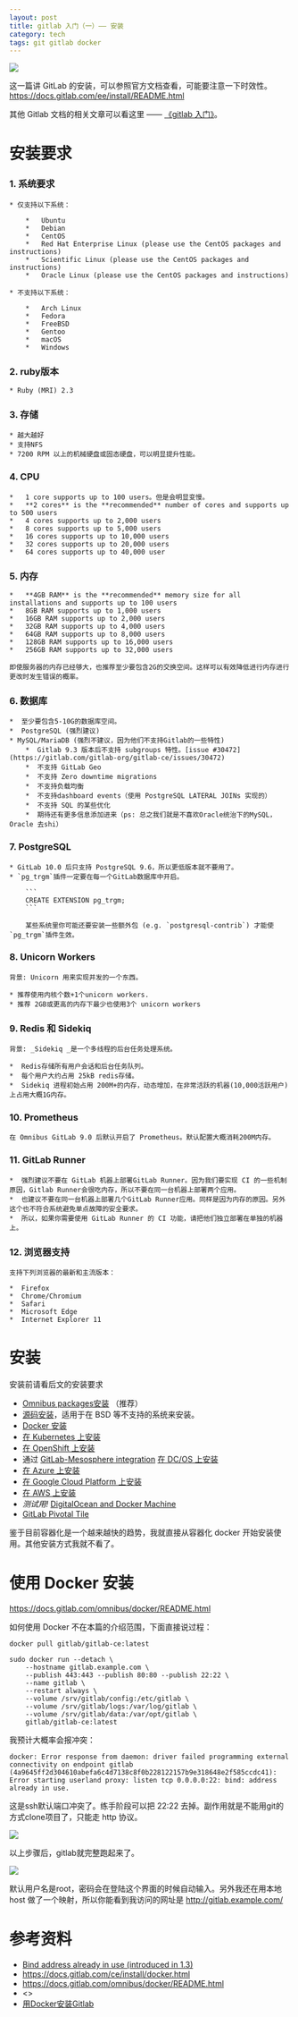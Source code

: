 ```yaml
---
layout: post
title: gitlab 入门（一）—— 安装
category: tech
tags: git gitlab docker
---
```

![](https://cdn.kelu.org/blog/tags/gitlab.jpg)

这一篇讲 GitLab 的安装，可以参照官方文档查看，可能要注意一下时效性。<https://docs.gitlab.com/ee/install/README.html>

其他 Gitlab 文档的相关文章可以看这里  ——  [《gitlab 入门》](/tech/2017/10/16/gitlab-tutorial.html)。

# 安装要求

### 1. 系统要求

	* 仅支持以下系统：
	
		*   Ubuntu
		*   Debian
		*   CentOS
		*   Red Hat Enterprise Linux (please use the CentOS packages and instructions)
		*   Scientific Linux (please use the CentOS packages and instructions)
		*   Oracle Linux (please use the CentOS packages and instructions)
	
	* 不支持以下系统：
	
		*   Arch Linux
		*   Fedora
		*   FreeBSD
		*   Gentoo
		*   macOS
		*   Windows

### 2. ruby版本

	* Ruby (MRI) 2.3

### 3. 存储

	* 越大越好
 	* 支持NFS
	* 7200 RPM 以上的机械硬盘或固态硬盘，可以明显提升性能。

### 4. CPU

	*   1 core supports up to 100 users。但是会明显变慢。
	*   **2 cores** is the **recommended** number of cores and supports up to 500 users
	*   4 cores supports up to 2,000 users
	*   8 cores supports up to 5,000 users
	*   16 cores supports up to 10,000 users
	*   32 cores supports up to 20,000 users
	*   64 cores supports up to 40,000 user

### 5. 内存

	*   **4GB RAM** is the **recommended** memory size for all installations and supports up to 100 users
	*   8GB RAM supports up to 1,000 users
	*   16GB RAM supports up to 2,000 users
	*   32GB RAM supports up to 4,000 users
	*   64GB RAM supports up to 8,000 users
	*   128GB RAM supports up to 16,000 users
	*   256GB RAM supports up to 32,000 users

	即使服务器的内存已经够大，也推荐至少要包含2G的交换空间。这样可以有效降低进行内存进行更改时发生错误的概率。

### 6. 数据库

	*  至少要包含5-10G的数据库空间。
	*  PostgreSQL (强烈建议)
	* MySQL/MariaDB (强烈不建议，因为他们不支持Gitlab的一些特性)
		*  Gitlab 9.3 版本后不支持 subgroups 特性。[issue #30472](https://gitlab.com/gitlab-org/gitlab-ce/issues/30472) 
		*  不支持 GitLab Geo
		*  不支持 Zero downtime migrations
		*  不支持负载均衡
		*  不支持dashboard events（使用 PostgreSQL LATERAL JOINs 实现的）
		*  不支持 SQL 的某些优化
		*  期待还有更多信息添加进来（ps: 总之我们就是不喜欢Oracle统治下的MySQL，Oracle 去shi）

### 7. PostgreSQL
	
	* GitLab 10.0 后只支持 PostgreSQL 9.6，所以更低版本就不要用了。
	* `pg_trgm`插件一定要在每一个GitLab数据库中开启。

		```
		CREATE EXTENSION pg_trgm;
		```

		某些系统里你可能还要安装一些额外包 (e.g. `postgresql-contrib`) 才能使`pg_trgm`插件生效。

### 8.  Unicorn Workers

	背景: Unicorn 用来实现并发的一个东西。

	* 推荐使用内核个数+1个unicorn workers.
	* 推荐 2GB或更高的内存下最少也使用3个 unicorn workers

### 9. Redis 和 Sidekiq

	背景: _Sidekiq _是一个多线程的后台任务处理系统。

	*  Redis存储所有用户会话和后台任务队列。
	*  每个用户大约占用 25kB redis存储。
	*  Sidekiq 进程初始占用 200M+的内存，动态增加，在非常活跃的机器(10,000活跃用户)上占用大概1G内存。

### 10. Prometheus

	在 Omnibus GitLab 9.0 后默认开启了 Prometheus。默认配置大概消耗200M内存。

### 11. GitLab Runner 

	*  强烈建议不要在 GitLab 机器上部署GitLab Runner。因为我们要实现 CI 的一些机制原因，Gitlab Runner会很吃内存，所以不要在同一台机器上部署两个应用。
	*  也建议不要在同一台机器上部署几个GitLab Runner应用。同样是因为内存的原因。另外这个也不符合系统避免单点故障的安全要求。
	*  所以，如果你需要使用 GitLab Runner 的 CI 功能，请把他们独立部署在单独的机器上。
	
### 12. 浏览器支持

	支持下列浏览器的最新和主流版本：
	
	*  Firefox
	*  Chrome/Chromium
	*  Safari 
	*  Microsoft Edge
	*  Internet Explorer 11

# 安装

安装前请看后文的安装要求

*   [Omnibus packages安装](https://about.gitlab.com/downloads/) （推荐）
*   [源码安装](https://docs.gitlab.com/ee/install/installation.html)，适用于在 BSD 等不支持的系统来安装。
*   [Docker 安装](https://docs.gitlab.com/ee/install/docker.html)
*   [在 Kubernetes 上安装](https://docs.gitlab.com/ee/install/kubernetes/index.html) 
*   [在 OpenShift 上安装](https://docs.gitlab.com/ee/articles/openshift_and_gitlab/index.html)
*   通过 [GitLab-Mesosphere integration](https://about.gitlab.com/2016/09/16/announcing-gitlab-and-mesosphere/) [在 DC/OS 上安装](https://mesosphere.com/blog/gitlab-dcos/) 
*   [在 Azure 上安装](https://docs.gitlab.com/ee/install/azure/index.html)
*   [在 Google Cloud Platform 上安装](https://docs.gitlab.com/ee/install/google_cloud_platform/index.html)
*   [在 AWS 上安装](https://about.gitlab.com/aws/)
*   _测试用!_ [DigitalOcean and Docker Machine](https://docs.gitlab.com/ee/install/digitaloceandocker.html) 
*   [GitLab Pivotal Tile](https://docs.gitlab.com/ee/install/pivotal/index.html)

鉴于目前容器化是一个越来越快的趋势，我就直接从容器化 docker 开始安装使用。其他安装方式我就不看了。

# 使用 Docker 安装

<https://docs.gitlab.com/omnibus/docker/README.html>

如何使用 Docker 不在本篇的介绍范围，下面直接说过程：

	docker pull gitlab/gitlab-ce:latest
	
	sudo docker run --detach \
	    --hostname gitlab.example.com \
	    --publish 443:443 --publish 80:80 --publish 22:22 \
	    --name gitlab \
	    --restart always \
	    --volume /srv/gitlab/config:/etc/gitlab \
	    --volume /srv/gitlab/logs:/var/log/gitlab \
	    --volume /srv/gitlab/data:/var/opt/gitlab \
	    gitlab/gitlab-ce:latest

我预计大概率会报冲突：

	docker: Error response from daemon: driver failed programming external connectivity on endpoint gitlab (4a9645ff2d304610abefa6c4d7138c8f0b228122157b9e318648e2f585ccdc41): Error starting userland proxy: listen tcp 0.0.0.0:22: bind: address already in use.

这是ssh默认端口冲突了。练手阶段可以把 22:22 去掉。副作用就是不能用git的方式clone项目了，只能走 http 协议。

![](https://cdn.kelu.org/blog/2017/10/gitlab1.jpg)

以上步骤后，gitlab就完整跑起来了。

![](https://cdn.kelu.org/blog/2017/10/gitlab3.jpg)

默认用户名是root，密码会在登陆这个界面的时候自动输入。另外我还在用本地host 做了一个映射，所以你能看到我访问的网址是 http://gitlab.example.com/

# 参考资料

* [Bind address already in use (introduced in 1.3) ](https://github.com/moby/moby/issues/8714)
* <https://docs.gitlab.com/ce/install/docker.html>
* <https://docs.gitlab.com/omnibus/docker/README.html>
* <>
* [用Docker安装Gitlab](http://www.jianshu.com/p/24959481340e)